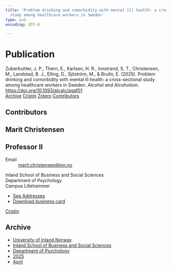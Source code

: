 ```yaml
---
title: 'Problem drinking and comorbidity with mental ill health: a cross-sectional
  study among healthcare workers in Sweden'
type: pub
encoding: UTF-8

---
```

<h1>Publication</h1>
<article id="csl-bib-container-MIBRTMBU" class="csl-bib-container">
  <div class="csl-bib-body"> <div class="csl-entry">Zuberbuhler, J. P., Thern, E., Karlsen, H. R., Innstrand, S. T., Christensen, M., Landstad, B. J., Elling, D., Sjöström, M., &#38; Brulin, E. (2025). Problem drinking and comorbidity with mental ill health: a cross-sectional study among healthcare workers in Sweden. <i>Alcohol and Alcoholism</i>. <a href="https://doi.org/10.1093/alcalc/agaf01">https://doi.org/10.1093/alcalc/agaf01</a></div> </div>
  <div class="csl-bib-buttons">
    <a href="#taxonomy-article-MIBRTMBU" alt="archive" class="csl-bib-button">Archive</a>
    <a href="https://app.cristin.no/results/show.jsf?id=2374928" alt="Cristin" class="csl-bib-button">Cristin</a>
    <a href="http://zotero.org/groups/5881554/items/MIBRTMBU" alt="Zotero" class="csl-bib-button">Zotero</a>
    <a href="#contributors-article-MIBRTMBU" alt="contributors" class="csl-bib-button">Contributors</a>
  </div>
  <div id="csl-bib-meta-container-MIBRTMBU"></div>
</article>
<div id="csl-bib-meta-MIBRTMBU" class="csl-bib-meta">
  <article id="contributors-article-MIBRTMBU" class="contributors-article">
    <h1>Contributors</h1>
    <div class="personas"> <div class="vrtx-hinn-person-card"> <div class="photo"> <i class="lar la-user-circle missing-person"></i> </div> <div class="info"> <hgroup><h1>Marit Christensen</h1> <h2>Professor II</h2> </hgroup><dl> <dt>Email</dt> <dd> <a href="mailto:marit.christensen@inn.no">marit.christensen@inn.no</a> </dd> </dl> <p> Inland School of Business and Social Sciences<br> Department of Psychology<br> Campus Lillehammer </p> <ul class="vrtx-hinn-links"> <li><a href="https://www.inn.no/english/find-an-employee/marit-christensen.html#vrtx-hinn-addresses">See Addresses</a></li> <li><a href="https://www.inn.no/english/find-an-employee/marit-christensen.html?vrtx=vcf">Download business card</a></li> </ul> </div> </div> <a href="https://app.cristin.no/persons/show.jsf?id=39683" alt="Cristin URL" class="personas-cristin">Cristin</a> </div>
  </article>
  <article id="taxonomy-article-MIBRTMBU" class="taxonomy-article">
    <h1>Archive</h1>
    <ul>
      <li><a href="{{< params subfolder >}}en/archive/?key=3DCRN523">University of Inland Norway</a></li>
      <li><a href="{{< params subfolder >}}en/archive/?key=DU8Q9LN9">Inland School of Business and Social Sciences</a></li>
      <li><a href="{{< params subfolder >}}en/archive/?key=KTD9NXA8">Department of Psychology</a></li>
      <li><a href="{{< params subfolder >}}en/archive/?key=YSESX7HT">2025</a></li>
      <li><a href="{{< params subfolder >}}en/archive/?key=AFNBN62V">April</a></li>
    </ul>
  </article>
</div>
